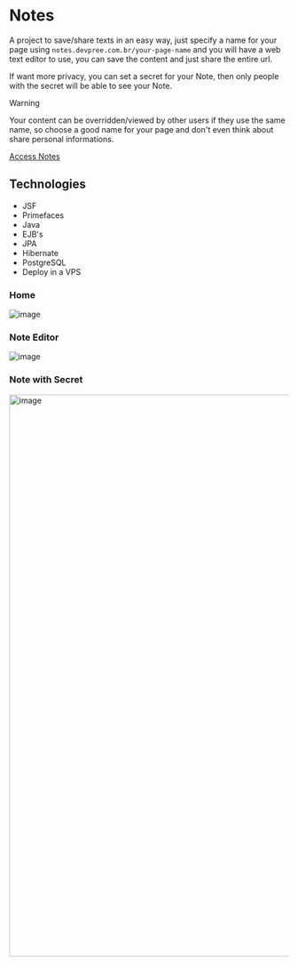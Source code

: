 # Notes
A project to save/share texts in an easy way, just specify a name for your page using <code>notes.devpree.com.br/your-page-name</code> and you will have a web text editor to use, you can save the content and just share the entire url. 

If want more privacy, you can set a secret for your Note, then only people with the secret will be able to see your Note.

> [!WARNING]
> Your content can be overridden/viewed by other users if they use the same name, so choose a good name for your page and don't even think about share personal informations.

[Access Notes](https://notes.devpree.com.br) </br>

## Technologies

+ JSF
+ Primefaces
+ Java
+ EJB's
+ JPA
+ Hibernate
+ PostgreSQL
+ Deploy in a VPS

### Home
![image](https://github.com/user-attachments/assets/17a3895f-95ff-4ee7-964a-46b40654de49)

### Note Editor
![image](https://github.com/user-attachments/assets/9ba75697-6e58-499c-9cec-657fd18452b9)

### Note with Secret
<img width="1855" height="1011" alt="image" src="https://github.com/user-attachments/assets/c89d54b8-4a3c-4b5c-a3af-d4b69f67c8b4" />
